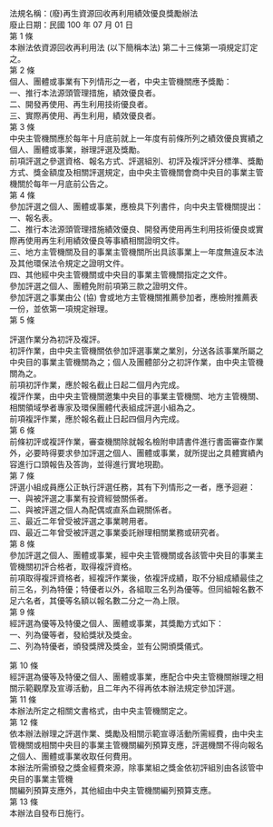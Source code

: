 法規名稱：(廢)再生資源回收再利用績效優良獎勵辦法  
廢止日期：民國 100 年 07 月 01 日  
第 1 條  
本辦法依資源回收再利用法 (以下簡稱本法) 第二十三條第一項規定訂定  
之。  
第 2 條  
個人、團體或事業有下列情形之一者，中央主管機關應予獎勵：  
一、推行本法源頭管理措施，績效優良者。  
二、開發再使用、再生利用技術優良者。  
三、實際再使用、再生利用，績效優良者。  
第 3 條  
中央主管機關應於每年十月底前就上一年度有前條所列之績效優良實績之  
個人、團體或事業，辦理評選及獎勵。  
前項評選之參選資格、報名方式、評選組別、初評及複評評分標準、獎勵  
方式、獎金額度及相關評選規定，由中央主管機關會商中央目的事業主管  
機關於每年一月底前公告之。  
第 4 條  
參加評選之個人、團體或事業，應檢具下列書件，向中央主管機關提出：  
一、報名表。  
二、推行本法源頭管理措施績效優良、開發再使用再生利用技術優良或實  
際再使用再生利用績效優良等事績相關證明文件。  
三、地方主管機關及目的事業主管機關所出具該事業上一年度無違反本法  
及其他環保法令規定之證明文件。  
四、其他經中央主管機關或中央目的事業主管機關指定之文件。  
參加評選之個人、團體免附前項第三款之證明文件。  
參加評選之事業由公 (協) 會或地方主管機關推薦參加者，應檢附推薦表  
一份，並依第一項規定辦理。  
第 5 條  


評選作業分為初評及複評。  
初評作業，由中央主管機關依參加評選事業之業別，分送各該事業所屬之  
中央目的事業主管機關為之；個人及團體部分之初評作業，由中央主管機  
關為之。  
前項初評作業，應於報名截止日起二個月內完成。  
複評作業，由中央主管機關邀集中央目的事業主管機關、地方主管機關、  
相關領域學者專家及環保團體代表組成評選小組為之。  
前項複評作業，應於報名截止日起四個月內完成。  
第 6 條  
前條初評或複評作業，審查機關除就報名檢附申請書件進行書面審查作業  
外，必要時得要求參加評選之個人、團體或事業，就所提出之具體實績內  
容進行口頭報告及答詢，並得進行實地現勘。  
第 7 條  
評選小組成員應公正執行評選任務，其有下列情形之一者，應予迴避：  
一、與被評選之事業有投資經營關係者。  
二、與被評選之個人為配偶或直系血親關係者。  
三、最近二年曾受被評選之事業聘用者。  
四、最近二年曾受被評選之事業委託辦理相關業務或研究者。  
第 8 條  
參加評選之個人、團體或事業，經中央主管機關或各該管中央目的事業主  
管機關初評合格者，取得複評資格。  
前項取得複評資格者，經複評作業後，依複評成績，取不分組成績最佳之  
前三名，列為特優；特優者以外，各組取三名列為優等。但同組報名數不  
足六名者，其優等名額以報名數二分之一為上限。  
第 9 條  
經評選為優等及特優之個人、團體或事業，其獎勵方式如下：  
一、列為優等者，發給獎狀及獎金。  
二、列為特優者，頒發獎牌及獎金，並有公開頒獎儀式。  


第 10 條  
經評選為優等及特優之個人、團體或事業，應配合中央主管機關辦理之相  
關示範觀摩及宣導活動，且二年內不得再依本辦法規定參加評選。  
第 11 條  
本辦法所定之相關文書格式，由中央主管機關定之。  
第 12 條  
依本辦法辦理之評選作業、獎勵及相關示範宣導活動所需經費，由中央主  
管機關或相關中央目的事業主管機關編列預算支應，評選機關不得向報名  
之個人、團體或事業收取任何費用。  
本辦法所需頒發之獎金經費來源，除事業組之獎金依初評組別由各該管中  
央目的事業主管機  
關編列預算支應外，其他組由中央主管機關編列預算支應。  
第 13 條  
本辦法自發布日施行。  


